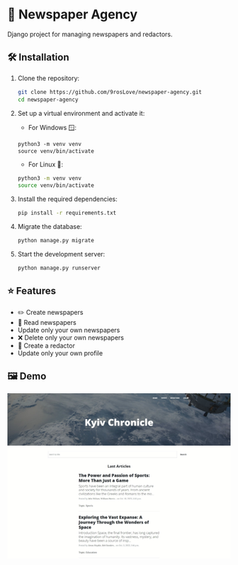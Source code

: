 # 📰 Newspaper Agency
Django project for managing newspapers and redactors.

## 🛠️ Installation

1. Clone the repository:
    ```bash
    git clone https://github.com/9rosLove/newspaper-agency.git
    cd newspaper-agency
    ```
2. Set up a virtual environment and activate it:
     - For Windows 🪟:
   
    ```shell
    python3 -m venv venv
    source venv/bin/activate
    ```

     - For Linux 🐧:
    ```bash
    python3 -m venv venv
    source venv/bin/activate
    ```

3. Install the required dependencies:
    ```bash
    pip install -r requirements.txt   
    ```
   
4. Migrate the database:
    ```bash
    python manage.py migrate
    ```
5. Start the development server:
    ```bash
    python manage.py runserver
    ```

## ⭐ Features
- ✏️ Create newspapers
- 📖 Read newspapers
- Update only your own newspapers
- ❌ Delete only your own newspapers
- 👥 Create a redactor
- Update only your own profile

## 🖼️ Demo
![Demo](demo.png)
